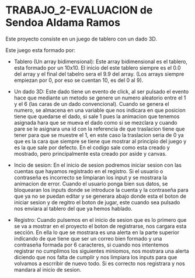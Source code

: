 # TRABAJO_2-EVALUACION de Sendoa Aldama Ramos

Este proyecto consiste en un juego de tablero con un dado 3D.

Este juego esta formado por:

  - Tablero (Un array bidimensional): Este array bidimensional es el tablero, esta formado por un 10x10. El inicio del este tablero siempre es el 0.0 del array y el final del    tabelro sera el 9.9 del array. (Los arrays siempre empiezan por 0, por eso se cuentan 10, es del 0 al 9).
  
  - Un dado 3D: Este dado tiene un evento de click, al ser pulsado el evento hace que mediante un metodo se genere un numero aleatorio entre el 1 y el 6 (las caras de un dado convencional). Cuando se genera el numero, se almacena en una variable que nos indicara en que posicion tiene que quedarse el dado, si sale 1 pues la animacion que tenemos asignada hara que se mueva el dado como si se mezclara y cuando pare se le asignara una id con la referencia de que traslacion tiene que tener para que se muestre el 1, en este caso la traslacion seria de 0 ya que es la cara que siempre se tiene que mostrar al principio del juego y es la que sale por defecto. En el codigo sale como esta creado y mostrado, pero principalmente esta creado por aside y canvas.
  
  - Incio de sesion: En el inicio de sesion podremos iniciar sesion con las cuentas que hayamos registrado en el registro. Si el usuario o contraseña es incorrecto se limpiaran los input y se mostrara la animacion de error. Cuando el usuario ponga bien sus datos, se bloquearan los inputs donde se introduce la cuenta y la contraseña para que ya no se puedan editar y se generara abajo donde esta el boton de iniciar sesion y de regitro el boton de jugar, este cuando sea pulsado nos enviara al tablero del que ya hemos hablado.
  
  - Registro: Cuando pulsemos en el inicio de sesion que es lo primero que se va a mostrar en el proyecto el boton de registrarse, nos cargara esta sección. En ella lo que se mostrara es una alerta en la parte superior indicando de que tiene que ser un correo bien formado y una contraseña formada por 6 caracteres, si cuando nos intentemos registrar no cumplimos los siguientes miniomos, nos mostrara una alerta diciendo que nos falta de cumplir y nos limpiara los inputs para que volvamos a escrribir de nuevo todo. Si es correcto nos registrara y nos mandara al inicio de sesion.
